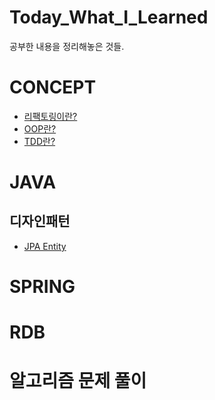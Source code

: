 # Today_What_I_Learned
공부한 내용을 정리해놓은 것들.

# CONCEPT
- [리팩토링이란?](https://github.com/HK-An/today_i_learned/blob/main/CONCEPT/refactoring/refactoring_definition.md)
- [OOP란?](https://github.com/HK-An/today_i_learned/blob/main/CONCEPT/oop/oop_definition.md)
- [TDD란?](https://github.com/HK-An/today_i_learned/blob/main/CONCEPT/tdd/tdd_definition.md)

# JAVA
## 디자인패턴
- [JPA Entity](https://github.com/HK-An/today_i_learned/blob/main/JAVA/design/entity_definition.md)
# SPRING

# RDB

# 알고리즘 문제 풀이
